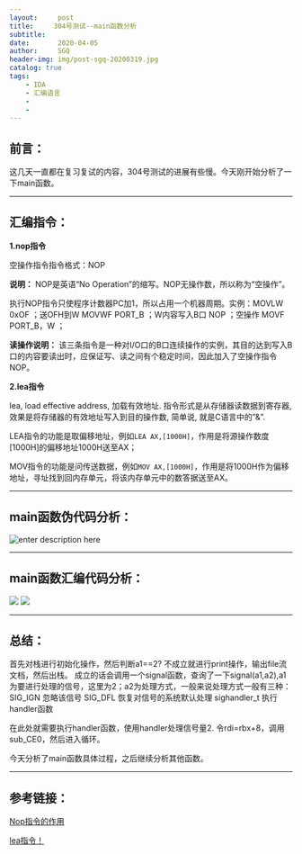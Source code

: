 ```yaml
---
layout:     post
title:     304号测试--main函数分析
subtitle:   
date:       2020-04-05
author:     SGQ
header-img: img/post-sgq-20200319.jpg
catalog: true
tags:
    - IDA
    - 汇编语言
    - 
    - 
---
```


## 前言：

 这几天一直都在复习复试的内容，304号测试的进展有些慢。今天刚开始分析了一下main函数。
   
   
   ***

## 汇编指令：

 **1.nop指令**
 
空操作指令指令格式：NOP

**说明：** NOP是英语“No Operation”的缩写。NOP无操作数，所以称为“空操作”。

   执行NOP指令只使程序计数器PC加1，所以占用一个机器周期。实例：MOVLW 0xOF ；送OFH到W MOVWF PORT_B ；W内容写入B口 NOP ；空操作 MOVF PORT_B，W ；

 **读操作说明：** 该三条指令是一种对I/O口的B口连续操作的实例，其目的达到写入B口的内容要读出时，应保证写、读之间有个稳定时间，因此加入了空操作指令NOP。

 **2.lea指令**
 
lea, load effective address, 加载有效地址. 指令形式是从存储器读数据到寄存器, 效果是将存储器的有效地址写入到目的操作数, 简单说, 就是C语言中的”&”.

 LEA指令的功能是取偏移地址，例如`LEA AX,[1000H]`，作用是将源操作数度[1000H]的偏移地址1000H送至AX；
 
MOV指令的功能是问传送数据，例如`MOV AX,[1000H]`，作用是将1000H作为偏移地址，寻址找到回内存单元，将该内存单元中的数答据送至AX。


***




## main函数伪代码分析：

![enter description here](https://s1.ax1x.com/2020/04/06/G6GdsS.png)


***

## main函数汇编代码分析：

![](https://i.loli.net/2020/04/08/yenDk1mOiQwI2xR.png)
![](https://i.loli.net/2020/04/08/YoKhpjubwmROI7F.png)



***

## 总结：

首先对栈进行初始化操作，然后判断a1==2?
不成立就进行print操作，输出file流文档，然后出栈。
成立的话会调用一个signal函数，查询了一下signal(a1,a2),a1为要进行处理的信号，这里为2；a2为处理方式，一般来说处理方式一般有三种：
SIG_IGN 忽略该信号
SIG_DFL 恢复对信号的系统默认处理
sighandler_t 执行handler函数

在此处就需要执行handler函数，使用handler处理信号量2.
令rdi=rbx+8，调用sub_CE0，然后进入循环。

 今天分析了main函数具体过程，之后继续分析其他函数。

***

## 参考链接：

[Nop指令的作用](https://blog.csdn.net/yuanren201/article/details/89199980)

[lea指令！](https://blog.csdn.net/robbie1314/article/details/6319184)